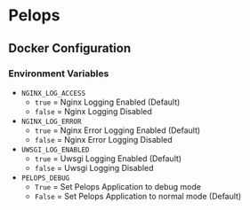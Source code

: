 # Pelops

## Docker Configuration

### Environment Variables

- `NGINX_LOG_ACCESS`
  - `true` = Nginx Logging Enabled (Default)
  - `false` = Nginx Logging Disabled
- `NGINX_LOG_ERROR`
  - `true` = Nginx Error Logging Enabled (Default)
  - `false` = Nginx Error Logging Disabled
- `UWSGI_LOG_ENABLED`
  - `true` = Uwsgi Logging Enabled (Default)
  - `false` = Uwsgi Logging Disabled
- `PELOPS_DEBUG`
  - `True` = Set Pelops Application to debug mode
  - `False` = Set Pelops Application to normal mode (Default)
